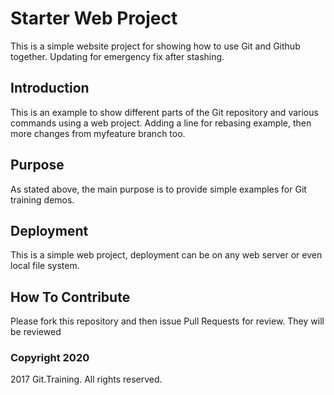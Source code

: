 # Starter Web Project

This is a simple website project for
showing how to use Git and Github together.
Updating for emergency fix after stashing.

## Introduction

This is an example to show different parts
of the Git repository and various commands
using a web project. Adding a line for rebasing example, then
more changes from myfeature branch too.

## Purpose

As stated above, the main purpose is to
provide simple examples for Git training
demos.

## Deployment

This is a simple web project, deployment
can be on any web server or even local
file system.

## How To Contribute

Please fork this repository and then issue Pull Requests for
review. They will be reviewed

### Copyright 2020

2017 Git.Training. All rights reserved.